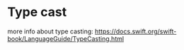 # Type cast

more info about type casting:
https://docs.swift.org/swift-book/LanguageGuide/TypeCasting.html
